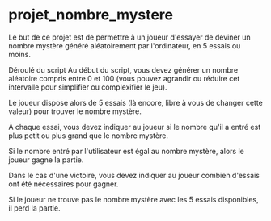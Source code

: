 # projet_nombre_mystere
Le but de ce projet est de permettre à un joueur d'essayer de deviner un nombre mystère généré aléatoirement par l'ordinateur, en 5 essais ou moins.

Déroulé du script
Au début du script, vous devez générer un nombre aléatoire compris entre 0 et 100 (vous pouvez agrandir ou réduire cet intervalle pour simplifier ou complexifier le jeu).

Le joueur dispose alors de 5 essais (là encore, libre à vous de changer cette valeur) pour trouver le nombre mystère.

À chaque essai, vous devez indiquer au joueur si le nombre qu'il a entré est plus petit ou plus grand que le nombre mystère.

Si le nombre entré par l'utilisateur est égal au nombre mystère, alors le joueur gagne la partie.

Dans le cas d'une victoire, vous devez indiquer au joueur combien d'essais ont été nécessaires pour gagner.

Si le joueur ne trouve pas le nombre mystère avec les 5 essais disponibles, il perd la partie.